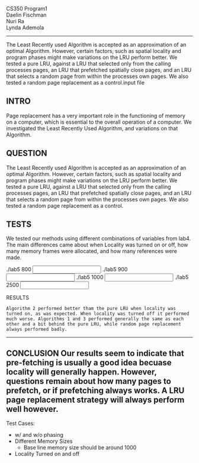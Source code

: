 CS350 Program1 <br/>
Daelin Fischman <br/>
Nuri Ra <br/>
Lynda Ademola <br/>

-------------
The Least Recently used Algorithm is accepted as an approximation of an optimal Algorithm. However, certain factors, such as spatial locality and program phases might make variations on the LRU perform better. We tested a pure LRU, against a LRU that selected only from the calling processes pages, an LRU that prefetched spatially close pages, and an LRU that selects a random page from within the processes own pages. We also tested a random page replacement as a control.input file


INTRO
-----
Page replacement has a very important role in the functioning of memory on a computer, which is essential to the overall operation of a computer. We investigated the Least Recently Used Algorithm, and variations on that Algorithm.

QUESTION
--------
The Least Recently used Algorithm is accepted as an approximation of an optimal Algorithm. However, certain factors, such as spatial locality and program phases might make variations on the LRU perform better. We tested a pure LRU, against a LRU that selected only from the calling processes pages, an LRU that prefetched spatially close pages, and an LRU that selects a random page from within the processes own pages. We also tested a random page replacement as a control.

TESTS
----
We tested our methods using different combinations of variables from lab4. The main differences came about when Locality was turned on or off, how many memory frames were allocated, and how many references were made.

./lab5 800 <input>
./lab5 900 <input>
./lab5 1000 <input>
./lab5 2500 <input>

RESULTS

	Algorithm 2 performed better tham the pure LRU when locality was turned on, as was expected. When locality was turned off it performed much worse. Algorithms 1 and 3 performed generally the same as each other and a bit behind the pure LRU, while random page replacement always performed badly.

-------

CONCLUSION
	Our results seem to indicate that pre-fetching is usually a good idea becuase locality will generally happen. However, questions remain about how many pages to prefetch, or if prefetching always works. A LRU page replacement strategy will always perform well however.
----------

Test Cases:
* w/ and w/o phasing
* Different Memory Sizes
  - Base line memory size should be around 1000
* Locality Turned on and off
